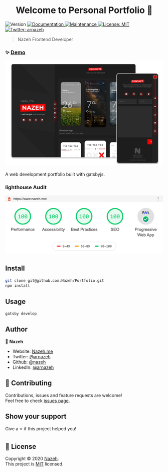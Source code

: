 <h1 align="center">Welcome to Personal Portfolio 👋</h1>
<p>
  <img alt="Version" src="https://img.shields.io/badge/version-0.1.0-blue.svg?cacheSeconds=2592000" />
  <a href="https://github.com/Nazeh/Portfolio/blob/develop/README.md" target="_blank">
    <img alt="Documentation" src="https://img.shields.io/badge/documentation-yes-brightgreen.svg" />
  </a>
  <a href="https://github.com/gatsbyjs/gatsby-starter-default/graphs/commit-activity" target="_blank">
    <img alt="Maintenance" src="https://img.shields.io/badge/Maintained%3F-yes-green.svg" />
  </a>
  <a href="https://github.com/Nazeh/Portfolio/blob/develop/LICENSE" target="_blank">
    <img alt="License: MIT" src="https://img.shields.io/github/license/nazeh/Portfolio" />
  </a>
  <a href="https://twitter.com/arnazeh" target="_blank">
    <img alt="Twitter: arnazeh" src="https://img.shields.io/twitter/follow/arnazeh.svg?style=social" />
  </a>
</p>

> Nazeh Frontend Developer

### ✨ [Demo](https://www.nazeh.me/)

<img alt="screenshot" src="docs/screenshot.webp" />

A web development portfolio built with gatsbyjs.

### lighthouse Audit

<img alt="lighthouse" src="docs/lighthouse.png" />

## Install

```sh
git clone git@github.com:Nazeh/Portfolio.git
npm install
```

## Usage

```sh
gatsby develop
```

## Author

👤 **Nazeh**

- Website: [Nazeh.me](https://www.nazeh.me/)
- Twitter: [@arnazeh](https://twitter.com/arnazeh)
- Github: [@nazeh](https://github.com/nazeh)
- LinkedIn: [@arnazeh](https://linkedin.com/in/arnazeh)

## 🤝 Contributing

Contributions, issues and feature requests are welcome!<br />Feel free to check [issues page](https://github.com/Nazeh/Portfolio/issues).

## Show your support

Give a ⭐️ if this project helped you!

## 📝 License

Copyright © 2020 [Nazeh](https://github.com/nazeh).<br />
This project is [MIT](https://github.com/Nazeh/Portfolio/blob/develop/LICENSE) licensed.
